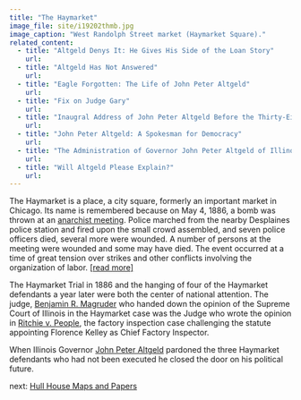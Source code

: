 ```yaml
---
title: "The Haymarket"
image_file: site/i19202thmb.jpg
image_caption: "West Randolph Street market (Haymarket Square)."
related_content:
  - title: "Altgeld Denys It: He Gives His Side of the Loan Story"
    url:
  - title: "Altgeld Has Not Answered"
    url:
  - title: "Eagle Forgotten: The Life of John Peter Altgeld"
    url:
  - title: "Fix on Judge Gary"
    url:
  - title: "Inaugral Address of John Peter Altgeld Before the Thirty-Eighth General Assembly, january 10, 1893"
    url:
  - title: "John Peter Altgeld: A Spokesman for Democracy"
    url:
  - title: "The Administration of Governor John Peter Altgeld of Illinois 1893-1897"
    url:
  - title: "Will Altgeld Please Explain?"
    url:
---
```


The Haymarket is a place, a city square, formerly an important market in Chicago. Its name is remembered because on May 4, 1886, a bomb was thrown at an [anarchist meeting](/context/movements/haymarket/). Police marched from the nearby Desplaines police station and fired upon the small crowd assembled, and seven police officers died, several more were wounded. A number of persons at the meeting were wounded and some may have died. The event occurred at a time of great tension over strikes and other conflicts involving the organization of labor. [[read more]](http://www.encyclopedia.chicagohistory.org/pages/571.html)

The Haymarket Trial in 1886 and the hanging of four of the Haymarket defendants a year later were both the center of national attention. The judge, [Benjamin R. Magruder](/legal/judges/benjamindrakemagruder) who handed down the opinion of the Supreme Court of Illinois in the Haymarket case was the Judge who wrote the opinion in [Ritchie v. People](/legal/court), the factory inspection case challenging the statute appointing Florence Kelley as Chief Factory Inspector.

When Illinois Governor [John Peter Altgeld](/historical/altgeld) pardoned the three Haymarket defendants who had not been executed he closed the door on his political future.


next:  [Hull House Maps and Papers](/historical/hullhouse/)
